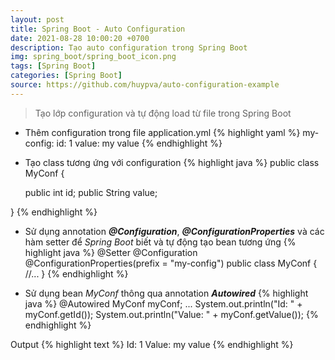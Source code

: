 ```yaml
---
layout: post
title: Spring Boot - Auto Configuration
date: 2021-08-28 10:00:20 +0700
description: Tạo auto configuration trong Spring Boot
img: spring_boot/spring_boot_icon.png
tags: [Spring Boot]
categories: [Spring Boot]
source: https://github.com/huypva/auto-configuration-example
---
```


> Tạo lớp configuration và tự động load từ file trong Spring Boot

- Thêm configuration trong file application.yml 
{% highlight yaml %}
my-config:
    id: 1
    value: my value
{% endhighlight %} 

- Tạo class tương ứng với configuration 
{% highlight java %}
public class MyConf {

  public int id;
  public String value;

}
{% endhighlight %}

- Sử dụng annotation ***@Configuration***, ***@ConfigurationProperties*** và các hàm setter để *Spring Boot* biết và tự động tạo bean tương ứng 
{% highlight java %}
@Setter
@Configuration
@ConfigurationProperties(prefix = "my-config")
public class MyConf {
  //...
}
{% endhighlight %}

- Sử dụng bean *MyConf* thông qua annotation ***Autowired*** 
{% highlight java %}
  @Autowired
  MyConf myConf;
  ...
  System.out.println("Id: " + myConf.getId());
  System.out.println("Value: " + myConf.getValue());
{% endhighlight %}

Output
{% highlight text %}
Id: 1
Value: my value
{% endhighlight %}